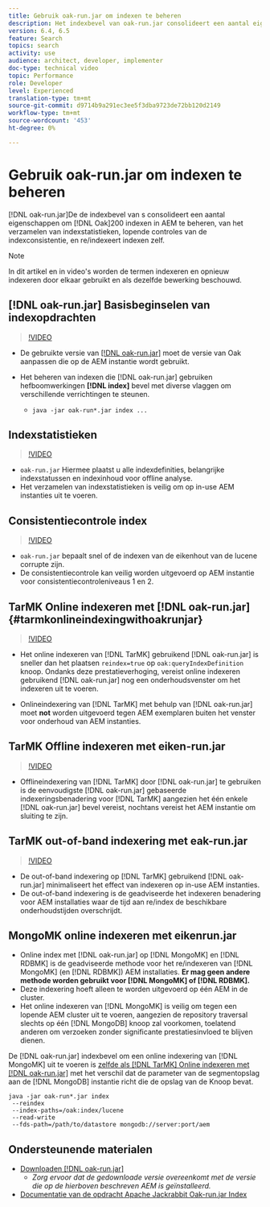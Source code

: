 ```yaml
---
title: Gebruik oak-run.jar om indexen te beheren
description: Het indexbevel van oak-run.jar consolideert een aantal eigenschappen om indexen van het Eak in AEM te beheren, van het verzamelen van indexstatistieken, het runnen van indexconsistentiecontroles, en re/indexeert indexen zelf.
version: 6.4, 6.5
feature: Search
topics: search
activity: use
audience: architect, developer, implementer
doc-type: technical video
topic: Performance
role: Developer
level: Experienced
translation-type: tm+mt
source-git-commit: d9714b9a291ec3ee5f3dba9723de72bb120d2149
workflow-type: tm+mt
source-wordcount: '453'
ht-degree: 0%

---
```



# Gebruik oak-run.jar om indexen te beheren

[!DNL oak-run.jar]De de indexbevel van s consolideert een aantal eigenschappen om  [!DNL Oak]200 indexen in AEM te beheren, van het verzamelen van indexstatistieken, lopende controles van de indexconsistentie, en re/indexeert indexen zelf.

>[!NOTE]
>
>In dit artikel en in video&#39;s worden de termen indexeren en opnieuw indexeren door elkaar gebruikt en als dezelfde bewerking beschouwd.

## [!DNL oak-run.jar] Basisbeginselen van indexopdrachten

>[!VIDEO](https://video.tv.adobe.com/v/21475/?quality=9&learn=on)

* De gebruikte versie van [[!DNL oak-run.jar]](https://repository.apache.org/service/local/artifact/maven/redirect?r=releases&amp;g=org.apache.jackrabbit&amp;a=oak-run&amp;v=1.8.0) moet de versie van Oak aanpassen die op de AEM instantie wordt gebruikt.
* Het beheren van indexen die [!DNL oak-run.jar] gebruiken hefboomwerkingen **[!DNL index]** bevel met diverse vlaggen om verschillende verrichtingen te steunen.

   * `java -jar oak-run*.jar index ...`

## Indexstatistieken

>[!VIDEO](https://video.tv.adobe.com/v/21477/?quality=12&learn=on)

* `oak-run.jar` Hiermee plaatst u alle indexdefinities, belangrijke indexstatussen en indexinhoud voor offline analyse.
* Het verzamelen van indexstatistieken is veilig om op in-use AEM instanties uit te voeren.

## Consistentiecontrole index

>[!VIDEO](https://video.tv.adobe.com/v/21476/?quality=12&learn=on)

* `oak-run.jar` bepaalt snel of de indexen van de eikenhout van de lucene corrupte zijn.
* De consistentiecontrole kan veilig worden uitgevoerd op AEM instantie voor consistentiecontroleniveaus 1 en 2.

## TarMK Online indexeren met [!DNL oak-run.jar] {#tarmkonlineindexingwithoakrunjar}

>[!VIDEO](https://video.tv.adobe.com/v/21479/?quality=12&learn=on)

* Het online indexeren van [!DNL TarMK] gebruikend [!DNL oak-run.jar] is sneller dan het plaatsen `reindex=true` op `oak:queryIndexDefinition` knoop. Ondanks deze prestatieverhoging, vereist online indexeren gebruikend [!DNL oak-run.jar] nog een onderhoudsvenster om het indexeren uit te voeren.

* Onlineindexering van [!DNL TarMK] met behulp van [!DNL oak-run.jar] moet **not** worden uitgevoerd tegen AEM exemplaren buiten het venster voor onderhoud van AEM instanties.

## TarMK Offline indexeren met eiken-run.jar

>[!VIDEO](https://video.tv.adobe.com/v/21478/?quality=12&learn=on)

* Offlineindexering van [!DNL TarMK] door [!DNL oak-run.jar] te gebruiken is de eenvoudigste [!DNL oak-run.jar] gebaseerde indexeringsbenadering voor [!DNL TarMK] aangezien het één enkele [!DNL oak-run.jar] bevel vereist, nochtans vereist het AEM instantie om sluiting te zijn.

## TarMK out-of-band indexering met eak-run.jar

>[!VIDEO](https://video.tv.adobe.com/v/21480/?quality=12&learn=on)

* De out-of-band indexering op [!DNL TarMK] gebruikend [!DNL oak-run.jar] minimaliseert het effect van indexeren op in-use AEM instanties.
* De out-of-band indexering is de geadviseerde het indexeren benadering voor AEM installaties waar de tijd aan re/index de beschikbare onderhoudstijden overschrijdt.

## MongoMK online indexeren met eikenrun.jar

* Online index met [!DNL oak-run.jar] op [!DNL MongoMK] en [!DNL RDBMK] is de geadviseerde methode voor het re/indexeren van [!DNL MongoMK] (en [!DNL RDBMK]) AEM installaties. **Er mag geen andere methode worden gebruikt voor  [!DNL MongoMK] of  [!DNL RDBMK].**
* Deze indexering hoeft alleen te worden uitgevoerd op één AEM in de cluster.
* Het online indexeren van [!DNL MongoMK] is veilig om tegen een lopende AEM cluster uit te voeren, aangezien de repository traversal slechts op één [!DNL MongoDB] knoop zal voorkomen, toelatend anderen om verzoeken zonder significante prestatiesinvloed te blijven dienen.

De [!DNL oak-run.jar] indexbevel om een online indexering van [!DNL MongoMK] uit te voeren is [zelfde als  [!DNL TarMK] Online indexeren met [!DNL oak-run.jar]](#tarmkonlineindexingwithoakrunjar) met het verschil dat de parameter van de segmentopslag aan de [!DNL MongoDB] instantie richt die de opslag van de Knoop bevat.

```
java -jar oak-run*.jar index
 --reindex
 --index-paths=/oak:index/lucene
 --read-write
 --fds-path=/path/to/datastore mongodb://server:port/aem
```

## Ondersteunende materialen

* [Downloaden [!DNL oak-run.jar]](https://repository.apache.org/#nexus-search;gav~org.apache.jackrabbit~oak-run~~~~kw,versionexpand)
   * *Zorg ervoor dat de gedownloade versie overeenkomt met de versie die op de hierboven beschreven AEM is geïnstalleerd.*
* [Documentatie van de opdracht Apache Jackrabbit Oak-run.jar Index](https://jackrabbit.apache.org/oak/docs/query/oak-run-indexing.html)
